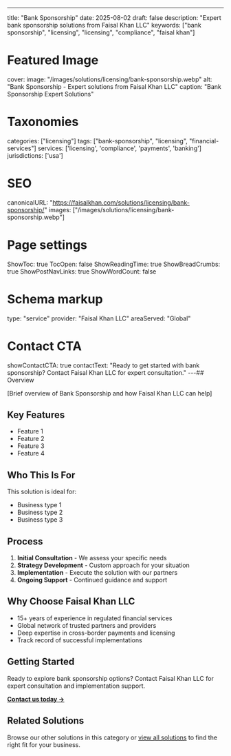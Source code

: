 ---
title: "Bank Sponsorship"
date: 2025-08-02
draft: false
description: "Expert bank sponsorship solutions from Faisal Khan LLC"
keywords: ["bank sponsorship", "licensing", "licensing", "compliance", "faisal khan"]

# Featured Image
cover:
    image: "/images/solutions/licensing/bank-sponsorship.webp"
    alt: "Bank Sponsorship - Expert solutions from Faisal Khan LLC"
    caption: "Bank Sponsorship Expert Solutions"

# Taxonomies
categories: ["licensing"]
tags: ["bank-sponsorship", "licensing", "financial-services"]
services: ['licensing', 'compliance', 'payments', 'banking']
jurisdictions: ['usa']

# SEO
canonicalURL: "https://faisalkhan.com/solutions/licensing/bank-sponsorship/"
images: ["/images/solutions/licensing/bank-sponsorship.webp"]

# Page settings
ShowToc: true
TocOpen: false
ShowReadingTime: true
ShowBreadCrumbs: true
ShowPostNavLinks: true
ShowWordCount: false

# Schema markup
type: "service"
provider: "Faisal Khan LLC"
areaServed: "Global"

# Contact CTA
showContactCTA: true
contactText: "Ready to get started with bank sponsorship? Contact Faisal Khan LLC for expert consultation."
---## Overview

[Brief overview of Bank Sponsorship and how Faisal Khan LLC can help]

## Key Features

- Feature 1
- Feature 2  
- Feature 3
- Feature 4

## Who This Is For

This solution is ideal for:

- Business type 1
- Business type 2
- Business type 3

## Process

1. **Initial Consultation** - We assess your specific needs
2. **Strategy Development** - Custom approach for your situation  
3. **Implementation** - Execute the solution with our partners
4. **Ongoing Support** - Continued guidance and support

## Why Choose Faisal Khan LLC

- 15+ years of experience in regulated financial services
- Global network of trusted partners and providers
- Deep expertise in cross-border payments and licensing
- Track record of successful implementations

## Getting Started

Ready to explore bank sponsorship options? Contact Faisal Khan LLC for expert consultation and implementation support.

**[Contact us today →](mailto:contact@faisalkhan.com)**

## Related Solutions

Browse our other solutions in this category or [view all solutions](/solutions/) to find the right fit for your business.
